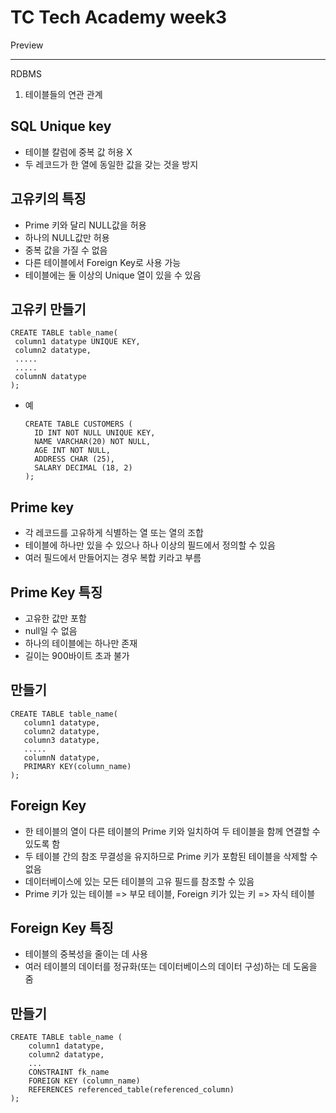 # TC Tech Academy week3
Preview

---
RDBMS

1. 테이블들의 연관 관계
## SQL Unique key
  - 테이블 칼럼에 중복 값 허용 X
  - 두 레코드가 한 열에 동일한 값을 갖는 것을 방지

## 고유키의 특징
  - Prime 키와 달리 NULL값을 허용
  - 하나의 NULL값만 허용
  - 중복 값을 가질 수 없음
  - 다른 테이블에서 Foreign Key로 사용 가능
  - 테이블에는 둘 이상의 Unique 열이 있을 수 있음

## 고유키 만들기

    CREATE TABLE table_name(
     column1 datatype UNIQUE KEY,
     column2 datatype,
     .....
     .....
     columnN datatype
    );

- 예
  ```
  CREATE TABLE CUSTOMERS (
    ID INT NOT NULL UNIQUE KEY,
    NAME VARCHAR(20) NOT NULL,
    AGE INT NOT NULL,
    ADDRESS CHAR (25),
    SALARY DECIMAL (18, 2)
  );
  ```

##  Prime key
  - 각 레코드를 고유하게 식별하는 열 또는 열의 조합
  - 테이블에 하나만 있을 수 있으나 하나 이상의 필드에서 정의할 수 있음
  - 여러 필드에서 만들어지는 경우 복합 키라고 부름

## Prime Key 특징
  - 고유한 값만 포함
  - null일 수 없음
  - 하나의 테이블에는 하나만 존재
  - 길이는 900바이트 초과 불가

## 만들기
```
CREATE TABLE table_name(
   column1 datatype,
   column2 datatype,
   column3 datatype,
   .....
   columnN datatype,
   PRIMARY KEY(column_name)
);
```

## Foreign Key
  - 한 테이블의 열이 다른 테이블의 Prime 키와 일치하여 두 테이블을 함께 연결할 수 있도록 함
  - 두 테이블 간의 참조 무결성을 유지하므로 Prime 키가 포함된 테이블을 삭제할 수 없음
  - 데이터베이스에 있는 모든 테이블의 고유 필드를 참조할 수 있음
  - Prime 키가 있는 테이블 => 부모 테이블, Foreign 키가 있는 키 => 자식 테이블

## Foreign Key 특징
  - 테이블의 중복성을 줄이는 데 사용
  - 여러 테이블의 데이터를 정규화(또는 데이터베이스의 데이터 구성)하는 데 도움을 줌

## 만들기
```
CREATE TABLE table_name (
    column1 datatype,
    column2 datatype,
    ...
    CONSTRAINT fk_name 
	FOREIGN KEY (column_name) 
	REFERENCES referenced_table(referenced_column)
);
```


    
